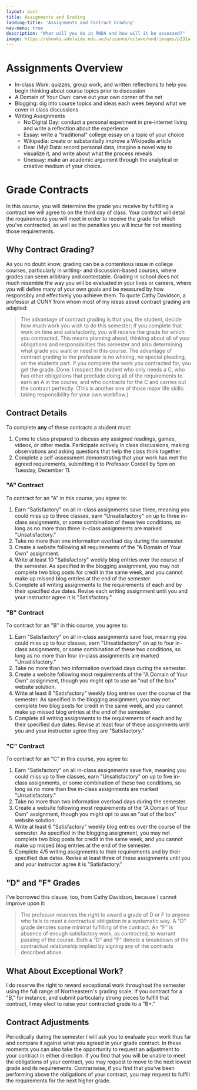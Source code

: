```yaml
---
layout: post
title: Assignments and Grading
landing-title: 'Assignments and Contract Grading'
nav-menu: true
description: "What will you do in RWDA and how will it be assessed?"
image: https://ebooks.adelaide.edu.au/u/uzanne/octave/end/images/p231a.jpg
---
```


# Assignments Overview

+ In-class Work: quizzes, group work, and written reflections to help you begin thinking about course topics prior to discussion
+ A Domain of Your Own: carve out your own corner of the net
+ Blogging: dig into course topics and ideas each week beyond what we cover in class discussions
+ Writing Assignments
	+ No Digital Day: conduct a personal experiment in pre-internet living and write a reflection about the experience
	+ Essay: write a "traditional" college essay on a topic of your choice
	+ Wikipedia: create or substantially improve a Wikipedia article
	+ Dear (My) Data: record personal data, imagine a novel way to visualize it, and write about what the process reveals
	+ Unessay: make an academic argument through the analytical or creative medium of your choice.

# Grade Contracts

In this course, you will determine the grade you receive by fulfilling a contract we will agree to on the third day of class. Your contract will detail the requirements you will meet in order to receive the grade for which you've contracted, as well as the penalties you will incur for not meeting those requirements.

## Why Contract Grading? 

As you no doubt know, grading can be a contentious issue in college courses, particularly in writing- and discussion-based courses, where grades can seem arbitrary and contestable. Grading in school does not much resemble the way you will be evaluated in your lives or careers, where you will define many of your own goals and be measured by how responsibly and effectively you achieve them. To quote Cathy Davidson, a professor at CUNY from whom most of my ideas about contract grading are adapted:

> The advantage of contract grading is that you, the student, decide how much work you wish to do this semester; if you complete that work on time and satisfactorily, you will receive the grade for which you contracted. This means planning ahead, thinking about all of your obligations and responsibilities this semester and also determining what grade you want or need in this course. The advantage of contract grading to the professor is no whining, no special pleading, on the students part. If you complete the work you contracted for, you get the grade. Done. I respect the student who only needs a C, who has other obligations that preclude doing all of the requirements to earn an A in the course, and who contracts for the C and carries out the contract perfectly. (This is another one of those major life skills: taking responsibility for your own workflow.)

## Contract Details

To complete **any** of these contracts a student must:

1. Come to class prepared to discuss any assigned readings, games, videos, or other media. Participate actively in class discussions, making observations and asking questions that help the class think together. 
2. Complete a self-assessment demonstrating that your work has met the agreed requirements, submitting it to Professor Cordell by 5pm on Tuesday, December 11.

### "A" Contract

To contract for an "A" in this course, you agree to:

1. Earn "Satisfactory" on all in-class assignments save three, meaning you could miss up to three classes, earn "Unsatisfactory" on up to three in-class assignments, or some combination of these two conditions, so long as no more than three in-class assignments are marked "Unsatisfactory." 
2. Take no more than one information overload day during the semester. 
3. Create a website following all requirements of the "A Domain of Your Own" assignment. 
4. Write at least 10 "Satisfactory" weekly blog entries over the course of the semester. As specified in the blogging assignment, you may not complete two blog posts for credit in the same week, and you cannot make up missed blog entries at the end of the semester.
5. Complete all writing assignments to the requirements of each and by their specified due dates. Revise each writing assignment until you and your instructor agree it is "Satisfactory." 

### "B" Contract

To contract for an "B" in this course, you agree to:

1. Earn "Satisfactory" on all in-class assignments save four, meaning you could miss up to four classes, earn "Unsatisfactory" on up to four in-class assignments, or some combination of these two conditions, so long as no more than four in-class assignments are marked "Unsatisfactory." 
2. Take no more than two information overload days during the semester. 
3. Create a website following most requirements of the "A Domain of Your Own" assignment, though you might opt to use an "out of the box" website solution.
4. Write at least 8 "Satisfactory" weekly blog entries over the course of the semester. As specified in the blogging assignment, you may not complete two blog posts for credit in the same week, and you cannot make up missed blog entries at the end of the semester.
5. Complete all writing assignments to the requirements of each and by their specified due dates. Revise at least four of these assignments until you and your instructor agree they are "Satisfactory." 

### "C" Contract

To contract for an "C" in this course, you agree to:

1. Earn "Satisfactory" on all in-class assignments save five, meaning you could miss up to five classes, earn "Unsatisfactory" on up to five in-class assignments, or some combination of these two conditions, so long as no more than five in-class assignments are marked "Unsatisfactory." 
2. Take no more than two information overload days during the semester. 
3. Create a website following most requirements of the "A Domain of Your Own" assignment, though you might opt to use an "out of the box" website solution.
4. Write at least 6 "Satisfactory" weekly blog entries over the course of the semester. As specified in the blogging assignment, you may not complete two blog posts for credit in the same week, and you cannot make up missed blog entries at the end of the semester.
5. Complete 4/5 writing assignments to their requirements and by their specified due dates. Revise at least three of these assignments until you and your instructor agree it is "Satisfactory." 

## "D" and "F" Grades

I've borrowed this clause, too, from Cathy Davidson, because I cannot improve upon it:

> The professor reserves the right to award a grade of D or F to anyone who fails to meet a contractual obligation in a systematic way. A "D" grade denotes some minimal fulfilling of the contract. An "F" is absence of enough satisfactory work, as contracted, to warrant passing of the course. Both a "D" and "F" denote a breakdown of the contractual relationship implied by signing any of the contracts described above.

## What About Exceptional Work?

I do reserve the right to reward exceptional work throughout the semester using the full range of Northeastern's grading scale. If you contract for a "B," for instance, and submit particularly strong pieces to fulfill that contract, I may elect to raise your contracted grade to a "B+."

## Contract Adjustments

Periodically during the semester I will ask you to evaluate your work thus far and compare it against what you agreed in your grade contract. In these moments you can also take the opportunity to request an adjustment to your contract in either direction. If you find that you will be unable to meet the obligations of your contract, you may request to move to the next lowest grade and its requirements. Contrariwise, if you find that you've been performing above the obligations of your contract, you may request to fulfill the requirements for the next higher grade.   
  

